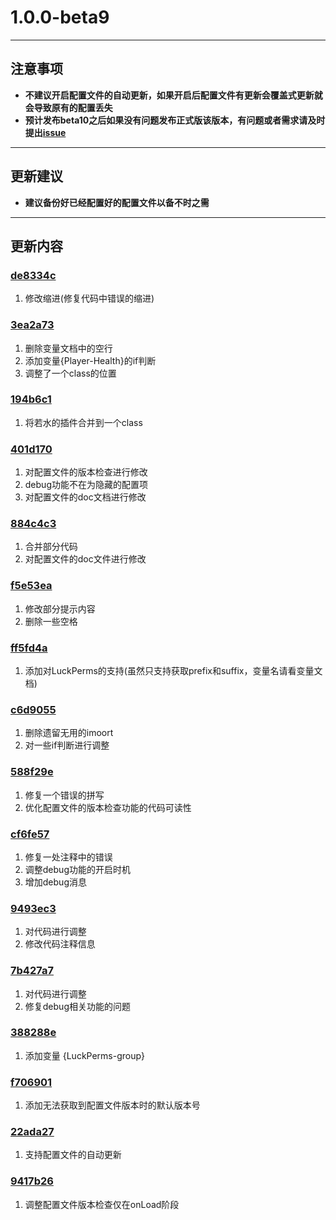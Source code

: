 # **1.0.0-beta9**
---
## **注意事项**
- **不建议开启配置文件的自动更新，如果开启后配置文件有更新会覆盖式更新就会导致原有的配置丢失**
- **预计发布beta10之后如果没有问题发布正式版该版本，有问题或者需求请及时提出[issue](https://github.com/stevei5mc/NewTipsVariables/issues)**
---
## **更新建议**
- **建议备份好已经配置好的配置文件以备不时之需**
---
## **更新内容**
### [de8334c](https://github.com/stevei5mc/NewTipsVariables/commit/de8334cc3de163dcca5241dd7b032fa7b59d7a97)
1. 修改缩进(修复代码中错误的缩进)
### [3ea2a73](https://github.com/stevei5mc/NewTipsVariables/commit/3ea2a73d101731eb781564be74e9f5b8a48c1442)
1. 删除变量文档中的空行
2. 添加变量{Player-Health}的if判断
3. 调整了一个class的位置
### [194b6c1](https://github.com/stevei5mc/NewTipsVariables/commit/194b6c1489bbf2e31edf90e700309eb3dce044b5)
1. 将若水的插件合并到一个class
### [401d170](https://github.com/stevei5mc/NewTipsVariables/commit/401d170c5f9eef6ec7dc8ca857165c8eee0d08bd)
1. 对配置文件的版本检查进行修改
2. debug功能不在为隐藏的配置项
3. 对配置文件的doc文档进行修改
### [884c4c3](https://github.com/stevei5mc/NewTipsVariables/commit/884c4c35b26d5418b29a8eac2a807fd45cf0a886)
1. 合并部分代码
2. 对配置文件的doc文件进行修改
### [f5e53ea](https://github.com/stevei5mc/NewTipsVariables/commit/f5e53ea5f93004f270f8c63364aaac624a768abe)
1. 修改部分提示内容
2. 删除一些空格
### [ff5fd4a](https://github.com/stevei5mc/NewTipsVariables/commit/ff5fd4a177f472aac91654eca03971c51a0f3509)
1. 添加对LuckPerms的支持(虽然只支持获取prefix和suffix，变量名请看变量文档)
### [c6d9055](https://github.com/stevei5mc/NewTipsVariables/commit/c6d905544cc61cb7fd40dd0d00a240c4a5bea57c)
1. 删除遗留无用的imoort
2. 对一些if判断进行调整
### [588f29e](https://github.com/stevei5mc/NewTipsVariables/commit/588f29ee44078c4c277990927667655b3f33c31e)
1. 修复一个错误的拼写
2. 优化配置文件的版本检查功能的代码可读性
### [cf6fe57](https://github.com/stevei5mc/NewTipsVariables/commit/cf6fe5799005ca117dd3ff140fdb90a635dca92f)
1. 修复一处注释中的错误
2. 调整debug功能的开启时机
3. 增加debug消息
### [9493ec3](https://github.com/stevei5mc/NewTipsVariables/commit/9493ec335528e768e496e876ce2ff078c8395af7)
1. 对代码进行调整
2. 修改代码注释信息
### [7b427a7](https://github.com/stevei5mc/NewTipsVariables/commit/7b427a7710968a7cd4f40640c77b918c2855586b)
1. 对代码进行调整
2. 修复debug相关功能的问题
### [388288e](https://github.com/stevei5mc/NewTipsVariables/commit/388288e6c36e627eaf754c4ac32af7606ad344ce)
1. 添加变量 {LuckPerms-group}
### [f706901](https://github.com/stevei5mc/NewTipsVariables/commit/f70690106572e9dc02694794735786144fd511e1)
1. 添加无法获取到配置文件版本时的默认版本号
### [22ada27](https://github.com/stevei5mc/NewTipsVariables/commit/22ada273d4a91e3959f7a883f33e60c19102ff7f)
1. 支持配置文件的自动更新
### [9417b26](https://github.com/stevei5mc/NewTipsVariables/commit/9417b264dda02c0eea36c578f6157e92b23951fb)
1. 调整配置文件版本检查仅在onLoad阶段